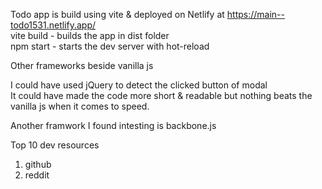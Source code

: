 Todo app is build using vite & deployed on Netlify at  https://main--todo1531.netlify.app/ <br/>
vite build - builds the app in dist folder <br/>
npm start - starts the dev server with hot-reload <br/>

Other frameworks beside vanilla js

I could have used jQuery to detect the clicked button of modal <br/>
It could have made the code more short & readable but nothing beats the vanilla js when it comes to speed. <br/>

Another framwork I found intesting is backbone.js <br/>

Top 10 dev resources <br/>
1) github
2) reddit
